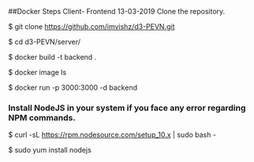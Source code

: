 ##Docker Steps Client- Frontend 13-03-2019
Clone the repository.

$ git clone https://github.com/imvishz/d3-PEVN.git

$ cd d3-PEVN/server/

$ docker build -t backend .

$ docker image ls

$ docker run -p 3000:3000 -d backend


### Install NodeJS in your system if you face any error regarding NPM commands.

$ curl -sL https://rpm.nodesource.com/setup_10.x | sudo bash -

$ sudo yum install nodejs
